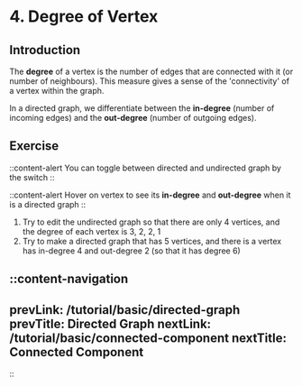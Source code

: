 # 4. Degree of Vertex

## Introduction

The **degree** of a vertex is the number of edges that are connected with it (or number of neighbours). This measure gives a sense of the 'connectivity' of a vertex within the graph.

In a directed graph, we differentiate between the **in-degree** (number of incoming edges) and the **out-degree** (number of outgoing edges).

## Exercise

::content-alert
You can toggle between directed and undirected graph by the switch
::

::content-alert
Hover on vertex to see its **in-degree** and **out-degree** when it is a directed graph
::

1. Try to edit the undirected graph so that there are only 4 vertices, and the degree of each vertex is 3, 2, 2, 1
2. Try to make a directed graph that has 5 vertices, and there is a vertex has in-degree 4 and out-degree 2 (so that it has degree 6)

::content-navigation
---
prevLink: /tutorial/basic/directed-graph
prevTitle: Directed Graph
nextLink: /tutorial/basic/connected-component
nextTitle: Connected Component
---
::